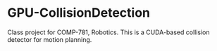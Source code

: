 # GPU-CollisionDetection
Class project for COMP-781, Robotics. This is a CUDA-based collision detector for motion planning.
